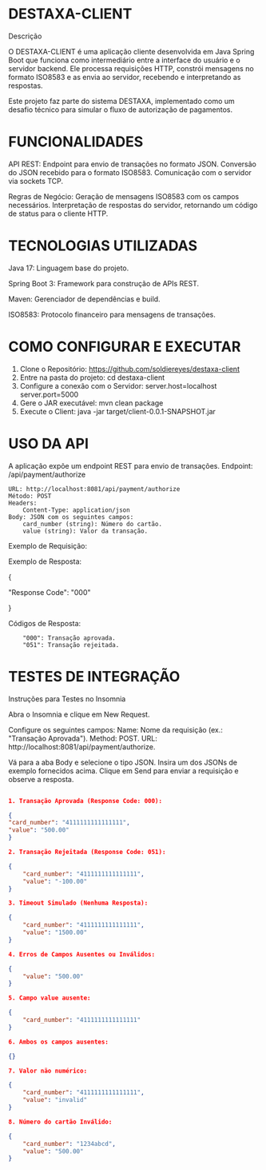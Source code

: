 # DESTAXA-CLIENT

Descrição

O DESTAXA-CLIENT é uma aplicação cliente desenvolvida em Java Spring Boot que funciona como intermediário entre a
interface do usuário e o servidor backend. Ele processa requisições HTTP, constrói mensagens no formato ISO8583 e as
envia ao servidor, recebendo e interpretando as respostas.

Este projeto faz parte do sistema DESTAXA, implementado como um desafio técnico para simular o fluxo de autorização de
pagamentos.

# FUNCIONALIDADES

API REST:
Endpoint para envio de transações no formato JSON.
Conversão do JSON recebido para o formato ISO8583.
Comunicação com o servidor via sockets TCP.

Regras de Negócio:
Geração de mensagens ISO8583 com os campos necessários.
Interpretação de respostas do servidor, retornando um código de status para o cliente HTTP.

# TECNOLOGIAS UTILIZADAS

Java 17: Linguagem base do projeto.

Spring Boot 3: Framework para construção de APIs REST.

Maven: Gerenciador de dependências e build.

ISO8583: Protocolo financeiro para mensagens de transações.

# COMO CONFIGURAR E EXECUTAR

1. Clone o Repositório:
   https://github.com/soldiereyes/destaxa-client
2. Entre na pasta do projeto:
   cd destaxa-client
3. Configure a conexão com o Servidor:
   server.host=localhost
   server.port=5000
4. Gere o JAR executável: mvn clean package
5. Execute o Client:  java -jar target/client-0.0.1-SNAPSHOT.jar

# USO DA API

A aplicação expõe um endpoint REST para envio de transações.
Endpoint: /api/payment/authorize

    URL: http://localhost:8081/api/payment/authorize
    Método: POST
    Headers:
        Content-Type: application/json
    Body: JSON com os seguintes campos:
        card_number (string): Número do cartão.
        value (string): Valor da transação.

Exemplo de Requisição:

Exemplo de Resposta:

{

"Response Code": "000"

}

Códigos de Resposta:

        "000": Transação aprovada.
        "051": Transação rejeitada.

# TESTES DE INTEGRAÇÃO

Instruções para Testes no Insomnia

Abra o Insomnia e clique em New Request.

Configure os seguintes campos:
        Name: Nome da requisição (ex.: "Transação Aprovada").
        Method: POST.
        URL: http://localhost:8081/api/payment/authorize. 

Vá para a aba Body e selecione o tipo JSON.
    Insira um dos JSONs de exemplo fornecidos acima.
    Clique em Send para enviar a requisição e observe a resposta.

``` json 

1. Transação Aprovada (Response Code: 000):

{
"card_number": "4111111111111111",
"value": "500.00"
}

2. Transação Rejeitada (Response Code: 051):

{
    "card_number": "4111111111111111",
    "value": "-100.00"
}

3. Timeout Simulado (Nenhuma Resposta):

{
    "card_number": "4111111111111111",
    "value": "1500.00"
}

4. Erros de Campos Ausentes ou Inválidos:

{
    "value": "500.00"
}

5. Campo value ausente:

{
    "card_number": "4111111111111111"
}

6. Ambos os campos ausentes:

{}

7. Valor não numérico:

{
    "card_number": "4111111111111111",
    "value": "invalid"
}

8. Número do cartão Inválido:

{
    "card_number": "1234abcd",
    "value": "500.00"
}




